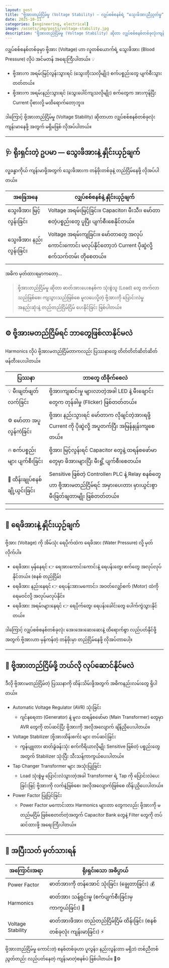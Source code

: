```yaml
---
layout: post
title: "ဗို့အားတည်ငြိမ်မှု (Voltage Stability) — လျှပ်စစ်စနစ်ရဲ့ “သွေးဖိအားညီညွတ်မှု”"
date: 2025-10-11
categories: [engineering, electrical]
image: /assets/img/posts/voltage-stability.jpg
description: "ဗို့အားတည်ငြိမ်မှု (Voltage Stability) ဆိုတာ လျှပ်စစ်စနစ်တစ်ခုလုံးကျန်းမာဖို့အတွက် အရေးကြီးတဲ့ အချက်တစ်ခုပါ။"
---
```


လျှပ်စစ်စနစ်တစ်ခုမှာ ဗို့အား (Voltage) ဟာ လူတစ်ယောက်ရဲ့ သွေးဖိအား (Blood Pressure) လိုပဲ အင်မတန် အရေးကြီးပါတယ်။ 💡  
 * ဗို့အားက အရမ်းမြင့်လွန်းသွားရင် (သွေးတိုးသလိုမျိုး) စက်ပစ္စည်းတွေ ပျက်စီးသွားတတ်တယ်။  
 * ဗို့အားက အရမ်းနည်းသွားရင် (သွေးပေါင်ကျသလိုမျိုး) စက်တွေက အားကုန်ပြီး Current ပိုစားလို့ မထိရောက်တော့ဘူး။  

ဒါကြောင့် ဗို့အားတည်ငြိမ်မှု (Voltage Stability) ဆိုတာဟာ လျှပ်စစ်စနစ်တစ်ခုလုံး ကျန်းမာနေဖို့ အတွက် မရှိမဖြစ် လိုအပ်ပါတယ်။

---

## 🩺 ရိုးရှင်းတဲ့ ဥပမာ — သွေးဖိအားနဲ့ နှိုင်းယှဉ်ချက်

လူ့ခန္ဓာကိုယ် ကျန်းမာဖို့အတွက် သွေးဖိအားက တန်ဖိုးတစ်ခုနဲ့ တည်ငြိမ်နေဖို့ လိုအပ်ပါတယ်။

| အခြေအနေ | လျှပ်စစ်စနစ်နဲ့ နှိုင်းယှဉ်ချက် |
|---|---|
| သွေးဖိအား မြင့်လွန်းခြင်း | Voltage အရမ်းမြင့်ခြင်း။ Capacitor၊ မီးသီး၊ မော်တာ စတဲ့ပစ္စည်းတွေ ပူပြီး ပျက်စီးစေနိုင်တယ်။ |
| သွေးဖိအား နည်းလွန်းခြင်း | Voltage အရမ်းကျခြင်း။ မော်တာတွေ အလုပ်ကောင်းကောင်း မလုပ်နိုင်တော့ဘဲ Current ပိုဆွဲလို့ စက်သက်တမ်း တိုစေတယ်။ |

အဓိက မှတ်ထားရမှာကတော့...

> ဗို့အားတည်ငြိမ်မှု ဆိုတာ ဓာတ်အားပေးစနစ်က သုံးစွဲသူ (Load) တွေ တက်လာသည်ဖြစ်စေ၊ ကျသွားသည်ဖြစ်စေ မူလပေးပို့တဲ့ ဗို့အားကို ပြောင်းလဲမှု အနည်းဆုံးနဲ့ တည်တည်ငြိမ်ငြိမ် ပေးနိုင်ခြင်း ဖြစ်ပါတယ်။

---

## ⚙️ ဗို့အားမတည်ငြိမ်ရင် ဘာတွေဖြစ်လာနိုင်မလဲ

Harmonics လိုပဲ ဗို့အားမတည်ငြိမ်တာကလည်း ပြဿနာတွေ တိတ်တိတ်ဆိတ်ဆိတ် ဖန်တီးပေးပါတယ်။

| ပြဿနာ | ဘာတွေ ထိခိုက်စေလဲ |
|---|---|
| 💡 မီးဖျတ်ဖျတ်လက်ခြင်း | ဗို့အားကျဆင်းမှု များလာတဲ့အခါ LED နဲ့ မီးချောင်းတွေက တုန်ခါမှု (Flicker) ဖြစ်တတ်တယ်။ |
| ⚙️ မော်တာ အပူလွန်ကဲခြင်း | ဗို့အား နည်းသွားရင် မော်တာက လိုချင်တဲ့အားရဖို့ Current ကို ပိုဆွဲလို့ အပူတက်ပြီး အမြန်နှုန်းကျစေတယ်။ |
| 🔥 စက်ပစ္စည်းများ ပျက်စီးခြင်း | ဗို့အား မြင့်လွန်းရင် Capacitor တွေနဲ့ ထရန်စဖော်မာတွေမှာ ဖိအားများပြီး မီးရှို့ ပျက်စီးစေတယ်။ |
| 🔌 ထိန်းချုပ်စနစ် ချို့ယွင်းခြင်း | Sensitive ဖြစ်တဲ့ Controller၊ PLC နဲ့ Relay စနစ်တွေဟာ ဗို့အားမတည်ငြိမ်ရင် အမှားပေးတာ၊ မှားယွင်းစွာ မီးဖြတ်ချတာမျိုး ဖြစ်တတ်တယ်။ |

---

## 🌊 ရေဖိအားနဲ့ နှိုင်းယှဉ်ချက်

ဗို့အား (Voltage) ကို အိမ်သုံး ရေပိုက်ထဲက ရေဖိအား (Water Pressure) လို့ မှတ်လိုက်ပါ။

 * ရေဖိအား မှန်နေရင် 👉 ရေအားကောင်းကောင်းနဲ့ ရေပန်းတွေ၊ စက်တွေ အလုပ်လုပ်နိုင်တယ်။ (စနစ် တည်ငြိမ်)  
 * ရေဖိအား နည်းနေရင် 👉 ရေပန်းအားမကောင်း၊ အဝတ်လျှော်စက် (Motor) ထဲကို ရေမဝင်လို့ အလုပ်မလုပ်နိုင်။  
 * ရေဖိအား အရမ်းများနေရင် 👉 ရေပိုက်တွေ၊ ရေပန်းခေါင်းတွေ ပေါက်ကွဲသွားနိုင်တယ်။  

ဒါကြောင့် လျှပ်စစ်စနစ်တစ်ခုလုံး အေးအေးဆေးဆေးနဲ့ ထိရောက်စွာ လည်ပတ်နိုင်ဖို့အတွက် ဗို့အားဟာ မှန်ကန်တဲ့ တန်ဖိုးမှာ တည်ငြိမ်နေဖို့ လိုအပ်တာပေါ့။

---

## 🧰 ဗို့အားတည်ငြိမ်ဖို့ ဘယ်လို လုပ်ဆောင်နိုင်မလဲ

ဒီလို ဗို့အားမတည်ငြိမ်တဲ့ ပြဿနာကို ထိန်းသိမ်းဖို့အတွက် အဓိကနည်းလမ်းတွေ ရှိပါတယ်။

 * Automatic Voltage Regulator (AVR) သုံးခြင်း  
   * ဂျင်နရေတာ (Generator) နဲ့ မူလ ထရန်စဖော်မာ (Main Transformer) တွေမှာ AVR တွေကို တပ်ဆင်ပြီး ဗို့အားကို အလိုအလျောက် ချိန်ညှိပေးပါတယ်။  
 * Voltage Stabilizer (ဗို့အားထိန်းစက်) များ တပ်ဆင်ခြင်း  
   * ကွန်ပျူတာ၊ ဓာတ်ခွဲခန်းသုံး စက်ကိရိယာလိုမျိုး Sensitive ဖြစ်တဲ့ ပစ္စည်းတွေအတွက် Stabilizer သုံးပြီး သီးသန့်ကာကွယ်ပေးပါတယ်။  
 * Tap Changer Transformer များ အသုံးပြုခြင်း  
   * Load သုံးစွဲမှု ပြောင်းလဲသွားတဲ့အခါ Transformer ရဲ့ Tap ကို ပြောင်းလဲပေးခြင်းဖြင့် ဗို့အားကို လက်နဲ့ဖြစ်စေ၊ အလိုအလျောက်ဖြစ်စေ ထိန်းညှိပေးပါတယ်။  
 * Power Factor ပြုပြင်ခြင်း  
   * Power Factor မကောင်းတာ၊ Harmonics များတာ တွေကလည်း ဗို့အားကို မတည်မငြိမ် ဖြစ်စေတတ်တဲ့အတွက် Capacitor Bank တွေနဲ့ Filter တွေကို တပ်ဆင်ထားဖို့ အရေးကြီးပါတယ်။  

---

## 🧠 အပြီးသတ် မှတ်သားရန်

| အကြောင်းအရာ | ရိုးရှင်းသော အဓိပ္ပာယ် |
|---|---|
| Power Factor | ဓာတ်အားကို တန်အောင် သုံးခြင်း (ချွေတာခြင်း) 💰 |
| Harmonics | ဓာတ်အား သန့်ရှင်းမှု (စက်ပျက်စီးခြင်းမှ ကာကွယ်ခြင်း) 🔧 |
| Voltage Stability | ဓာတ်အားဖိအား တည်တည်ငြိမ်ငြိမ် ထိန်းခြင်း (စနစ်တစ်ခုလုံး ကျန်းမာခြင်း) ⚡ |


ဗို့အားတည်ငြိမ်မှု ကောင်းတဲ့ စနစ်တစ်ခုဟာ ပူလွန်း၊ နည်းလွန်းတာ မရှိဘဲ တစ်ညီတစ်ညွတ်တည်း လည်ပတ်နေတဲ့ ကျန်းမာတဲ့စနစ်ပဲ ဖြစ်ပါတယ်။ 💪⚙️
